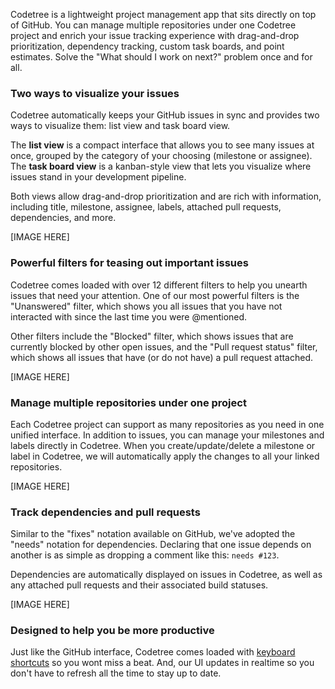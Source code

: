 Codetree is a lightweight project management app that sits directly on top of
GitHub. You can manage multiple repositories under one Codetree project
and enrich your issue tracking experience with drag-and-drop prioritization,
dependency tracking, custom task boards, and point estimates. Solve the
"What should I work on next?" problem once and for all.

### Two ways to visualize your issues

Codetree automatically keeps your GitHub issues in sync and provides two
ways to visualize them: list view and task board view.

The **list view** is a compact interface that allows you to see many issues at
once, grouped by the category of your choosing (milestone or assignee). The
**task board view** is a kanban-style view that lets you visualize where
issues stand in your development pipeline.

Both views allow drag-and-drop prioritization and are rich with information,
including title, milestone, assignee, labels, attached pull requests,
dependencies, and more.

[IMAGE HERE]

### Powerful filters for teasing out important issues

Codetree comes loaded with over 12 different filters to help you unearth
issues that need your attention. One of our most powerful filters is the
"Unanswered" filter, which shows you all issues that you have not interacted
with since the last time you were @mentioned.

Other filters include the "Blocked" filter, which shows issues that are
currently blocked by other open issues, and the "Pull request status" filter,
which shows all issues that have (or do not have) a pull request attached.

[IMAGE HERE]

### Manage multiple repositories under one project

Each Codetree project can support as many repositories as you need in one
unified interface. In addition to issues, you can manage your milestones and
labels directly in Codetree. When you create/update/delete a milestone or
label in Codetree, we will automatically apply the changes to all your linked
repositories.

[IMAGE HERE]

### Track dependencies and pull requests

Similar to the "fixes" notation available on GitHub, we've adopted the "needs"
notation for dependencies. Declaring that one issue depends on another is
as simple as dropping a comment like this: `needs #123`.

Dependencies are automatically displayed on issues in Codetree, as well as any
attached pull requests and their associated build statuses.

[IMAGE HERE]

### Designed to help you be more productive

Just like the GitHub interface, Codetree comes loaded with
[keyboard shortcuts](http://blog.codetree.com/articles/keyboard-shortcuts.html)
so you wont miss a beat. And, our UI updates in realtime so you don't have to
refresh all the time to stay up to date.
